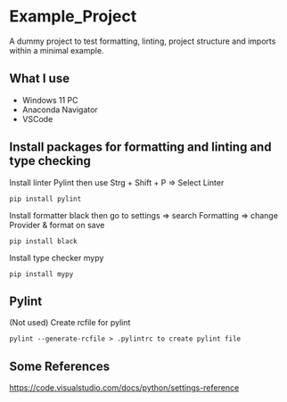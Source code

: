 # Example_Project

A dummy project to test formatting, linting, project structure and imports within a minimal example.

## What I use
 - Windows 11 PC
 - Anaconda Navigator
 - VSCode

## Install packages for formatting and linting and type checking
Install linter Pylint then use Strg + Shift + P => Select Linter
```
pip install pylint
```
Install formatter black then go to settings => search Formatting => change Provider & format on save
```
pip install black 
```
Install type checker mypy
```
pip install mypy 
```

## Pylint
(Not used) Create rcfile for pylint
```Generate 
pylint --generate-rcfile > .pylintrc to create pylint file
```

## Some References
https://code.visualstudio.com/docs/python/settings-reference
